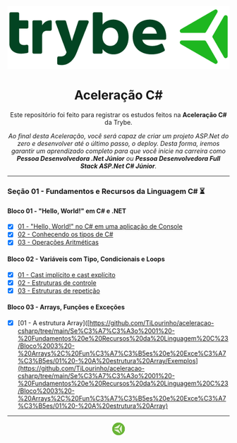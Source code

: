 ###
###
###
###
###
###

<p align="center">
 <img src="https://github.com/TiLourinho/aceleracao-csharp/blob/main/logo.png" alt="Logo da escola Trybe" width="650px" />
</p>

<h1 align="center">Aceleração C#</h1>

<p align="center">Este repositório foi feito para registrar os estudos feitos na <strong>Aceleração C#</strong> da Trybe.</p>

<p align="center"><i>Ao final desta Aceleração, você será capaz de criar um projeto ASP.Net do zero e desenvolver até o último passo, o deploy. Desta forma, iremos garantir um aprendizado completo para que você inicie na carreira como <strong>Pessoa Desenvolvedora .Net Júnior</strong> ou <strong>Pessoa Desenvolvedora Full Stack ASP.Net C# Júnior</strong>.</i></p>
<hr>

### Seção 01 - Fundamentos e Recursos da Linguagem C# ⏳

#### Bloco 01 - "Hello, World!" em C# e .NET

- [X] [01 - "Hello, World!" no C# em uma aplicação de Console](https://github.com/TiLourinho/aceleracao-csharp/tree/main/Se%C3%A7%C3%A3o%2001%20-%20Fundamentos%20e%20Recursos%20da%20Linguagem%20C%23/Bloco%2001%20-%20'Hello%2C%20World'%20em%20C%23%20e%20.NET!/01%20-%20'Hello%2C%20World'%20no%20C%23%20em%20uma%20aplica%C3%A7%C3%A3o%20de%20Console/Exemplos/HelloWorld)
- [X] [02 - Conhecendo os tipos de C#](https://github.com/TiLourinho/aceleracao-csharp/tree/main/Se%C3%A7%C3%A3o%2001%20-%20Fundamentos%20e%20Recursos%20da%20Linguagem%20C%23/Bloco%2001%20-%20'Hello%2C%20World'%20em%20C%23%20e%20.NET!/02%20-%20Conhecendo%20os%20tipos%20de%20C%23/Exemplos)
- [X] [03 - Operações Aritméticas](https://github.com/TiLourinho/aceleracao-csharp/tree/main/Se%C3%A7%C3%A3o%2001%20-%20Fundamentos%20e%20Recursos%20da%20Linguagem%20C%23/Bloco%2001%20-%20'Hello%2C%20World'%20em%20C%23%20e%20.NET!/03%20-%20Opera%C3%A7%C3%B5es%20Aritm%C3%A9ticas/Exemplos)

#### Bloco 02 - Variáveis com Tipo, Condicionais e Loops

- [X] [01 - Cast implícito e cast explícito](https://github.com/TiLourinho/aceleracao-csharp/tree/main/Se%C3%A7%C3%A3o%2001%20-%20Fundamentos%20e%20Recursos%20da%20Linguagem%20C%23/Bloco%2002%20-%20Vari%C3%A1veis%20com%20Tipo%2C%20Condicionais%20e%20Loops/01%20-%20Cast%20impl%C3%ADcito%20e%20cast%20expl%C3%ADcito/Exemplos)
- [X] [02 - Estruturas de controle](https://github.com/TiLourinho/aceleracao-csharp/tree/main/Se%C3%A7%C3%A3o%2001%20-%20Fundamentos%20e%20Recursos%20da%20Linguagem%20C%23/Bloco%2002%20-%20Vari%C3%A1veis%20com%20Tipo%2C%20Condicionais%20e%20Loops/02%20-%20Estruturas%20de%20controle/Exemplos)
- [X] [03 - Estruturas de repetição](https://github.com/TiLourinho/aceleracao-csharp/tree/main/Se%C3%A7%C3%A3o%2001%20-%20Fundamentos%20e%20Recursos%20da%20Linguagem%20C%23/Bloco%2002%20-%20Vari%C3%A1veis%20com%20Tipo%2C%20Condicionais%20e%20Loops/03%20-%20Estruturas%20de%20repeti%C3%A7%C3%A3o/Exemplos)

#### Bloco 03 - Arrays, Funções e Exceções

- [X] [01 - A estrutura Array]([https://github.com/TiLourinho/aceleracao-csharp/tree/main/Se%C3%A7%C3%A3o%2001%20-%20Fundamentos%20e%20Recursos%20da%20Linguagem%20C%23/Bloco%2003%20-%20Arrays%2C%20Fun%C3%A7%C3%B5es%20e%20Exce%C3%A7%C3%B5es/01%20-%20A%20estrutura%20Array/Exemplos](https://github.com/TiLourinho/aceleracao-csharp/tree/main/Se%C3%A7%C3%A3o%2001%20-%20Fundamentos%20e%20Recursos%20da%20Linguagem%20C%23/Bloco%2003%20-%20Arrays%2C%20Fun%C3%A7%C3%B5es%20e%20Exce%C3%A7%C3%B5es/01%20-%20A%20estrutura%20Array)

<hr>
<a href="https://www.betrybe.com/">
 <p align="center">
  <img src="https://github.com/TiLourinho/aceleracao-csharp/blob/main/icon.png" alt="Logo da DIO" width="30px" />
 </p>
</a>
